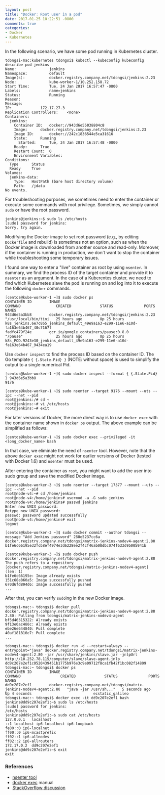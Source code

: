 ```yaml
---
layout: post
title: "Docker: Root user in a pod"
date: 2017-01-25 18:22:51 -0800
comments: true
categories: 
- Docker
- Kubernetes
---
```


In the following scenario, we have some pod running in Kubernetes cluster.

```
tdongsi-mac:kubernetes tdongsi$ kubectl --kubeconfig kubeconfig describe pod jenkins
Name:				jenkins
Namespace:			default
Image(s):			docker.registry.company.net/tdongsi/jenkins:2.23
Node:				kube-worker-1/10.252.158.72
Start Time:			Tue, 24 Jan 2017 16:57:47 -0800
Labels:				name=jenkins
Status:				Running
Reason:
Message:
IP:				172.17.27.3
Replication Controllers:	<none>
Containers:
  jenkins:
    Container ID:	docker://943d6e55038804c8
    Image:		docker.registry.company.net/tdongsi/jenkins:2.23
    Image ID:		docker://242c1836544e5ca31616
    State:		Running
      Started:		Tue, 24 Jan 2017 16:57:48 -0800
    Ready:		True
    Restart Count:	0
    Environment Variables:
Conditions:
  Type		Status
  Ready 	True
Volumes:
  jenkins-data:
    Type:	HostPath (bare host directory volume)
    Path:	/jdata
No events. 
```

For troubleshooting purposes, we sometimes need to enter the container or execute some commands with root privilege.
Sometimes, we simply cannot `sudo` or have the root password.

```
jenkins@jenkins:~$ sudo ls /etc/hosts
[sudo] password for jenkins:
Sorry, try again.
```

Modifying the Docker image to set root password (e.g., by editing `Dockerfile` and rebuild) is sometimes not an option, 
such as when the Docker image is downloaded from another source and read-only.
Moreover, if the container is running in production, we don't want to stop the container while troubleshooting some temporary issues.

I found one way to enter a "live" container as root by using `nsenter`.
In summary, we find the process ID of the target container and provide it to `nsenter` as an argument.
In the case of a Kuberentes cluster, we need to find which Kubernetes slave the pod is running on and log into it to execute the following `docker` commands.

``` plain Finding running container ID and name
[centos@kube-worker-1 ~]$ sudo docker ps
CONTAINER ID        IMAGE                                              COMMAND                CREATED             STATUS              PORTS               NAMES
943d6e5a3bb8        docker.registry.company.net/tdongsi/jenkins:2.23   "/usr/local/bin/tini   25 hours ago        Up 25 hours                             k8s_jenkins.6e7c865_jenkins_default_49e9a163-e299-11e6-a10d-fa163e64b467_40c7167f
fadfc479f24e        gcr.io/google_containers/pause:0.8.0               "/pause"               25 hours ago        Up 25 hours                             k8s_POD.9243e30_jenkins_default_49e9a163-e299-11e6-a10d-fa163e64b467_9434ea19
```

Use `docker inspect` to find the process ID based on the container ID.
The Go template `{ {.State.Pid} }` (NOTE: without space) is used to simplify the output to a single numerical Pid.

``` plain
[centos@kube-worker-1 ~]$ sudo docker inspect --format { {.State.Pid} } 943d6e5a3bb8
9176

[centos@kube-worker-1 ~]$ sudo nsenter --target 9176 --mount --uts --ipc --net --pid
root@jenkins:/# cd ~
root@jenkins:~# vi /etc/hosts
root@jenkins:~# exit
```

For later versions of Docker, the more direct way is to use `docker exec` with the container name shown in `docker ps` output. 
The above example can be simplified as follows:

```
[centos@kube-worker-1 ~]$ sudo docker exec --privileged -it <long_docker_name> bash
```

In that case, we eliminate the need of `nsenter` tool.
However, note that the above `docker exec` might not work for earlier versions of Docker (tested with Docker 1.6) and `nsenter` must be used.

After entering the container as `root`, you might want to add the user into sudo group and save the modified Docker image.

```
[centos@kube-worker-3 ~]$ sudo nsenter --target 17377 --mount --uts --ipc --net --pid
root@node-v4:~# cd /home/jenkins
root@node-v4:/home/jenkins# usermod -a -G sudo jenkins
root@node-v4:/home/jenkins# passwd jenkins
Enter new UNIX password:
Retype new UNIX password:
passwd: password updated successfully
root@node-v4:/home/jenkins# exit
logout

[centos@kube-worker-3 ~]$ sudo docker commit --author tdongsi --message "Add Jenkins password" 280e5237cc6a docker.registry.company.net/tdongsi/matrix-jenkins-nodev4-agent:2.80
b1fe6c66195e32fcb8ef4974e3d6228ee2f4cf46ab08dbc074f633d95005941b

[centos@kube-worker-3 ~]$ sudo docker push docker.registry.company.net/tdongsi/matrix-jenkins-nodev4-agent:2.80
The push refers to a repository [docker.registry.company.net/tdongsi/matrix-jenkins-nodev4-agent] (len: 1)
b1fe6c66195e: Image already exists
151c68e860a5: Image successfully pushed
670d6fd894d6: Image successfully pushed
...
```

After that, you can verify `sudo`ing in the new Docker image.

```
tdongsi-mac:~ tdongsi$ docker pull docker.registry.company.net/tdongsi/matrix-jenkins-nodev4-agent:2.80
2.80: Pulling from tdongsi/matrix-jenkins-nodev4-agent
bf5d46315322: Already exists
9f13e0ac480c: Already exists
ebe26e644840: Pull complete
40af181810e7: Pull complete
...

tdongsi-mac:~ tdongsi$ docker run -d --restart=always --entrypoint="java" docker.registry.company.net/tdongsi/matrix-jenkins-nodev4-agent:2.80 -jar /usr/share/jenkins/slave.jar -jnlpUrl http://10.252.78.115/computer/slave/slave-agent.jnlp
dd9c207e2ef1c0520439451b1775b976e3c9e09712f8ca1fb42f1bc082f14809
tdongsi-mac:~ tdongsi$ docker ps
CONTAINER ID        IMAGE                                                                             COMMAND                  CREATED             STATUS              PORTS               NAMES
dd9c207e2ef1        docker.registry.company.net/tdongsi/matrix-jenkins-nodev4-agent:2.80   "java -jar /usr/sh..."   5 seconds ago       Up 4 seconds                            ecstatic_galileo
tdongsi-mac:~ tdongsi$ docker exec -it dd9c207e2ef1 bash
jenkins@dd9c207e2ef1:~$ sudo ls /etc/hosts
[sudo] password for jenkins:
/etc/hosts
jenkins@dd9c207e2ef1:~$ sudo cat /etc/hosts
127.0.0.1	localhost
::1	localhost ip6-localhost ip6-loopback
fe00::0	ip6-localnet
ff00::0	ip6-mcastprefix
ff02::1	ip6-allnodes
ff02::2	ip6-allrouters
172.17.0.2	dd9c207e2ef1
jenkins@dd9c207e2ef1:~$ exit
exit
```

### References

* [nsenter tool](https://github.com/jpetazzo/nsenter)
* [docker exec](https://docs.docker.com/engine/reference/commandline/exec/) manual
* [StackOverflow discussion](http://stackoverflow.com/questions/28721699/root-password-inside-a-docker-container)

